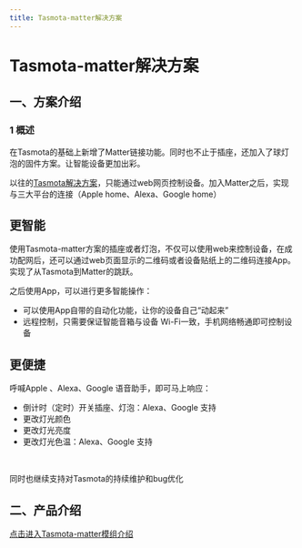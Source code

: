 ```yaml
---
title: Tasmota-matter解决方案
---
```


# Tasmota-matter解决方案

## 一、方案介绍

### 1 概述

在Tasmota的基础上新增了Matter链接功能。同时也不止于插座，还加入了球灯泡的固件方案。让智能设备更加出彩。

以往的[Tasmota解决方案](../../solutions/tasmota/socket.md)，只能通过web网页控制设备。加入Matter之后，实现与三大平台的连接（Apple home、Alexa、Google home）

## 更智能
使用Tasmota-matter方案的插座或者灯泡，不仅可以使用web来控制设备，在成功配网后，还可以通过web页面显示的二维码或者设备贴纸上的二维码连接App。实现了从Tasmota到Matter的跳跃。

之后使用App，可以进行更多智能操作：

- 可以使用App自带的自动化功能，让你的设备自己“动起来”
- 远程控制，只需要保证智能音箱与设备 Wi-Fi一致，手机网络畅通即可控制设备

## 更便捷

呼喊Apple 、Alexa、Google 语音助手，即可马上响应：

- 倒计时（定时）开关插座、灯泡：Alexa、Google 支持
- 更改灯光颜色
- 更改灯光亮度
- 更改灯光色温：Alexa、Google 支持

<br>

同时也继续支持对Tasmota的持续维护和bug优化

## 二、产品介绍
[点击进入Tasmota-matter模组介绍](../../products/tasmota/index.md)

